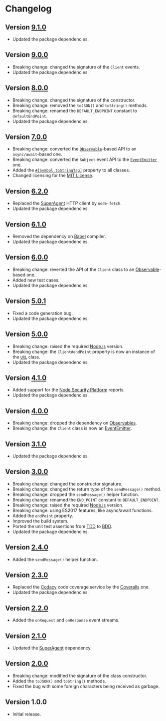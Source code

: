 # Changelog

## Version [9.1.0](https://github.com/cedx/free-mobile.js/compare/v9.0.0...v9.1.0)
- Updated the package dependencies.

## Version [9.0.0](https://github.com/cedx/free-mobile.js/compare/v8.0.0...v9.0.0)
- Breaking change: changed the signature of the `Client` events.
- Updated the package dependencies.

## Version [8.0.0](https://github.com/cedx/free-mobile.js/compare/v7.0.0...v8.0.0)
- Breaking change: changed the signature of the constructor.
- Breaking change: removed the `toJSON()` and `toString()` methods.
- Breaking change: renamed the `DEFAULT_ENDPOINT` constant to `defaultEndPoint`.
- Updated the package dependencies.

## Version [7.0.0](https://github.com/cedx/free-mobile.js/compare/v6.2.0...v7.0.0)
- Breaking change: converted the [`Observable`](http://reactivex.io/intro.html)-based API to an `async/await`-based one.
- Breaking change: converted the `Subject` event API to the [`EventEmitter`](https://nodejs.org/api/events.html) one.
- Added the [`#[Symbol.toStringTag]`](https://developer.mozilla.org/en-US/docs/Web/JavaScript/Reference/Global_Objects/Symbol/toStringTag) property to all classes.
- Changed licensing for the [MIT License](https://opensource.org/licenses/MIT).

## Version [6.2.0](https://github.com/cedx/free-mobile.js/compare/v6.1.0...v6.2.0)
- Replaced the [SuperAgent](https://visionmedia.github.io/superagent) HTTP client by `node-fetch`.
- Updated the package dependencies.

## Version [6.1.0](https://github.com/cedx/free-mobile.js/compare/v6.0.0...v6.1.0)
- Removed the dependency on [Babel](https://babeljs.io) compiler.
- Updated the package dependencies.

## Version [6.0.0](https://github.com/cedx/free-mobile.js/compare/v5.0.1...v6.0.0)
- Breaking change: reverted the API of the `Client` class to an [Observable](http://reactivex.io/intro.html)-based one.
- Added new test cases.
- Updated the package dependencies.

## Version [5.0.1](https://github.com/cedx/free-mobile.js/compare/v5.0.0...v5.0.1)
- Fixed a code generation bug.
- Updated the package dependencies.

## Version [5.0.0](https://github.com/cedx/free-mobile.js/compare/v4.1.0...v5.0.0)
- Breaking change: raised the required [Node.js](https://nodejs.org) version.
- Breaking change: the `Client#endPoint` property is now an instance of the [`URL`](https://developer.mozilla.org/en-US/docs/Web/API/URL) class.
- Updated the package dependencies.

## Version [4.1.0](https://github.com/cedx/free-mobile.js/compare/v4.0.0...v4.1.0)
- Added support for the [Node Security Platform](https://nodesecurity.io) reports.
- Updated the package dependencies.

## Version [4.0.0](https://github.com/cedx/free-mobile.js/compare/v3.1.0...v4.0.0)
- Breaking change: dropped the dependency on [Observables](http://reactivex.io/intro.html).
- Breaking change: the `Client` class is now an [EventEmitter](https://nodejs.org/api/events.html#events_class_eventemitter).

## Version [3.1.0](https://github.com/cedx/free-mobile.js/compare/v3.0.0...v3.1.0)
- Updated the package dependencies.

## Version [3.0.0](https://github.com/cedx/free-mobile.js/compare/v2.4.0...v3.0.0)
- Breaking change: changed the constructor signature.
- Breaking change: changed the return type of the `sendMessage()` method.
- Breaking change: dropped the `sendMessage()` helper function.
- Breaking change: renamed the `END_POINT` constant to `DEFAULT_ENDPOINT`.
- Breaking change: raised the required [Node.js](https://nodejs.org) version.
- Breaking change: using ES2017 features, like async/await functions.
- Added the `endPoint` property.
- Improved the build system.
- Ported the unit test assertions from [TDD](https://en.wikipedia.org/wiki/Test-driven_development) to [BDD](https://en.wikipedia.org/wiki/Behavior-driven_development).
- Updated the package dependencies.

## Version [2.4.0](https://github.com/cedx/free-mobile.js/compare/v2.3.0...v2.4.0)
- Added the `sendMessage()` helper function.

## Version [2.3.0](https://github.com/cedx/free-mobile.js/compare/v2.2.0...v2.3.0)
- Replaced the [Codacy](https://www.codacy.com) code coverage service by the [Coveralls](https://coveralls.io) one.
- Updated the package dependencies.

## Version [2.2.0](https://github.com/cedx/free-mobile.js/compare/v2.1.0...v2.2.0)
- Added the `onRequest` and `onResponse` event streams.

## Version [2.1.0](https://github.com/cedx/free-mobile.js/compare/v2.0.0...v2.1.0)
- Updated the [SuperAgent](https://visionmedia.github.io/superagent) dependency.

## Version [2.0.0](https://github.com/cedx/free-mobile.js/compare/v1.0.0...v2.0.0)
- Breaking change: modified the signature of the class constructor.
- Added the `toJSON()` and `toString()` methods.
- Fixed the bug with some foreign characters being received as garbage.

## Version 1.0.0
- Initial release.
